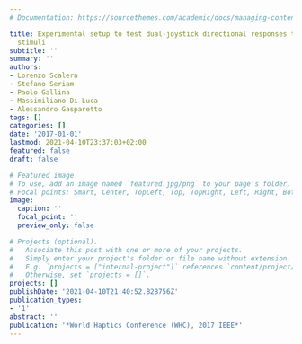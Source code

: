 ```yaml
---
# Documentation: https://sourcethemes.com/academic/docs/managing-content/

title: Experimental setup to test dual-joystick directional responses to vibrotactile
  stimuli
subtitle: ''
summary: ''
authors:
- Lorenzo Scalera
- Stefano Seriam
- Paolo Gallina
- Massimiliano Di Luca
- Alessandro Gasparetto
tags: []
categories: []
date: '2017-01-01'
lastmod: 2021-04-10T23:37:03+02:00
featured: false
draft: false

# Featured image
# To use, add an image named `featured.jpg/png` to your page's folder.
# Focal points: Smart, Center, TopLeft, Top, TopRight, Left, Right, BottomLeft, Bottom, BottomRight.
image:
  caption: ''
  focal_point: ''
  preview_only: false

# Projects (optional).
#   Associate this post with one or more of your projects.
#   Simply enter your project's folder or file name without extension.
#   E.g. `projects = ["internal-project"]` references `content/project/deep-learning/index.md`.
#   Otherwise, set `projects = []`.
projects: []
publishDate: '2021-04-10T21:40:52.828756Z'
publication_types:
- '1'
abstract: ''
publication: '*World Haptics Conference (WHC), 2017 IEEE*'
---
```

